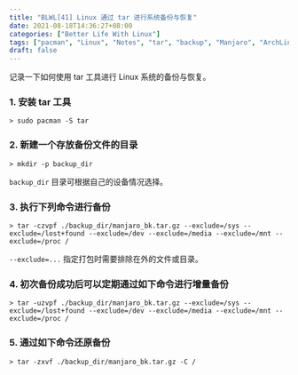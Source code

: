 ```yaml
---
title: "BLWL[41] Linux 通过 tar 进行系统备份与恢复"
date: 2021-08-18T14:36:27+08:00
categories: ["Better Life With Linux"]
tags: ["pacman", "Linux", "Notes", "tar", "backup", "Manjaro", "ArchLinux"]
draft: false
---
```


记录一下如何使用 tar 工具进行 Linux 系统的备份与恢复。  

### 1. 安装 tar 工具

```
> sudo pacman -S tar
```

### 2. 新建一个存放备份文件的目录

```
> mkdir -p backup_dir
```

`backup_dir` 目录可根据自己的设备情况选择。  

### 3. 执行下列命令进行备份

```
> tar -czvpf ./backup_dir/manjaro_bk.tar.gz --exclude=/sys --exclude=/lost+found --exclude=/dev --exclude=/media --exclude=/mnt --exclude=/proc /
```

`--exclude=...` 指定打包时需要排除在外的文件或目录。  

### 4. 初次备份成功后可以定期通过如下命令进行增量备份

```
> tar -uzvpf ./backup_dir/manjaro_bk.tar.gz --exclude=/sys --exclude=/lost+found --exclude=/dev --exclude=/media --exclude=/mnt --exclude=/proc /
```

### 5. 通过如下命令还原备份

```
> tar -zxvf ./backup_dir/manjaro_bk.tar.gz -C /
```
